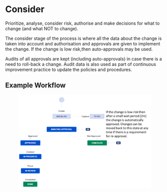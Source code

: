 # Consider

Prioritize, analyse, consider risk, authorise and make decisions for what to change (and what NOT to change).

The consider stage of the process is where all the data about the change is taken into account and authorisation and approvals are given to implement the change. If the change is low risk,then auto-approvals may be used.&#x20;

Audits of all approvals are kept (including auto-approvals) in case there is a need to roll-back a change. Audit data is also used as part of continuous improvement practice to update the policies and procedures.

## Example Workflow

<figure><img src="../../.gitbook/assets/image (9) (1).png" alt=""><figcaption></figcaption></figure>
